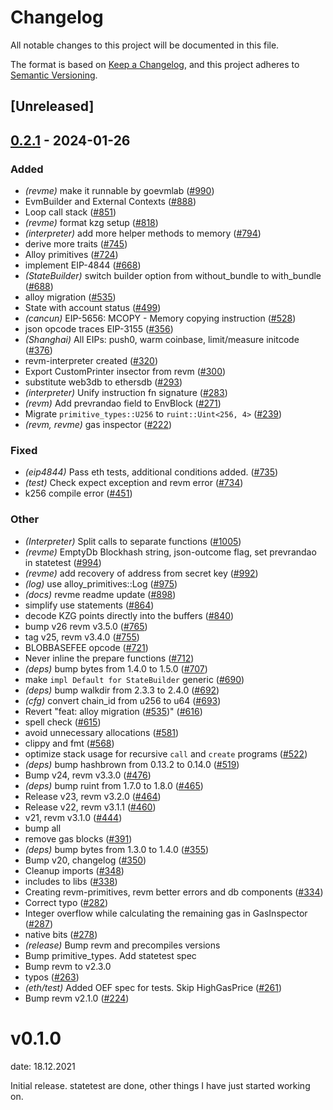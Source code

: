# Changelog
All notable changes to this project will be documented in this file.

The format is based on [Keep a Changelog](https://keepachangelog.com/en/1.0.0/),
and this project adheres to [Semantic Versioning](https://semver.org/spec/v2.0.0.html).

## [Unreleased]

## [0.2.1](https://github.com/rkrasiuk/revm/compare/revme-v0.2.0...revme-v0.2.1) - 2024-01-26

### Added
- *(revme)* make it runnable by goevmlab ([#990](https://github.com/rkrasiuk/revm/pull/990))
- EvmBuilder and External Contexts ([#888](https://github.com/rkrasiuk/revm/pull/888))
- Loop call stack ([#851](https://github.com/rkrasiuk/revm/pull/851))
- *(revme)* format kzg setup ([#818](https://github.com/rkrasiuk/revm/pull/818))
- *(interpreter)* add more helper methods to memory ([#794](https://github.com/rkrasiuk/revm/pull/794))
- derive more traits ([#745](https://github.com/rkrasiuk/revm/pull/745))
- Alloy primitives ([#724](https://github.com/rkrasiuk/revm/pull/724))
- implement EIP-4844 ([#668](https://github.com/rkrasiuk/revm/pull/668))
- *(StateBuilder)* switch builder option from without_bundle to with_bundle ([#688](https://github.com/rkrasiuk/revm/pull/688))
- alloy migration ([#535](https://github.com/rkrasiuk/revm/pull/535))
- State with account status ([#499](https://github.com/rkrasiuk/revm/pull/499))
- *(cancun)* EIP-5656: MCOPY - Memory copying instruction ([#528](https://github.com/rkrasiuk/revm/pull/528))
- json opcode traces EIP-3155 ([#356](https://github.com/rkrasiuk/revm/pull/356))
- *(Shanghai)* All EIPs: push0, warm coinbase, limit/measure initcode ([#376](https://github.com/rkrasiuk/revm/pull/376))
- revm-interpreter created ([#320](https://github.com/rkrasiuk/revm/pull/320))
- Export CustomPrinter insector from revm ([#300](https://github.com/rkrasiuk/revm/pull/300))
- substitute web3db to ethersdb ([#293](https://github.com/rkrasiuk/revm/pull/293))
- *(interpreter)* Unify instruction fn signature ([#283](https://github.com/rkrasiuk/revm/pull/283))
- *(revm)* Add prevrandao field to EnvBlock ([#271](https://github.com/rkrasiuk/revm/pull/271))
- Migrate `primitive_types::U256` to `ruint::Uint<256, 4>` ([#239](https://github.com/rkrasiuk/revm/pull/239))
- *(revm, revme)* gas inspector ([#222](https://github.com/rkrasiuk/revm/pull/222))

### Fixed
- *(eip4844)* Pass eth tests, additional conditions added. ([#735](https://github.com/rkrasiuk/revm/pull/735))
- *(test)* Check expect exception and revm error ([#734](https://github.com/rkrasiuk/revm/pull/734))
- k256 compile error ([#451](https://github.com/rkrasiuk/revm/pull/451))

### Other
- *(Interpreter)* Split calls to separate functions ([#1005](https://github.com/rkrasiuk/revm/pull/1005))
- *(revme)* EmptyDb Blockhash string, json-outcome flag, set prevrandao in statetest ([#994](https://github.com/rkrasiuk/revm/pull/994))
- *(revme)* add recovery of address from secret key ([#992](https://github.com/rkrasiuk/revm/pull/992))
- *(log)* use alloy_primitives::Log ([#975](https://github.com/rkrasiuk/revm/pull/975))
- *(docs)* revme readme update ([#898](https://github.com/rkrasiuk/revm/pull/898))
- simplify use statements ([#864](https://github.com/rkrasiuk/revm/pull/864))
- decode KZG points directly into the buffers ([#840](https://github.com/rkrasiuk/revm/pull/840))
- bump v26 revm v3.5.0 ([#765](https://github.com/rkrasiuk/revm/pull/765))
- tag v25, revm v3.4.0 ([#755](https://github.com/rkrasiuk/revm/pull/755))
- BLOBBASEFEE opcode ([#721](https://github.com/rkrasiuk/revm/pull/721))
- Never inline the prepare functions ([#712](https://github.com/rkrasiuk/revm/pull/712))
- *(deps)* bump bytes from 1.4.0 to 1.5.0 ([#707](https://github.com/rkrasiuk/revm/pull/707))
- make `impl Default for StateBuilder` generic ([#690](https://github.com/rkrasiuk/revm/pull/690))
- *(deps)* bump walkdir from 2.3.3 to 2.4.0 ([#692](https://github.com/rkrasiuk/revm/pull/692))
- *(cfg)* convert chain_id from u256 to u64 ([#693](https://github.com/rkrasiuk/revm/pull/693))
- Revert "feat: alloy migration ([#535](https://github.com/rkrasiuk/revm/pull/535))" ([#616](https://github.com/rkrasiuk/revm/pull/616))
- spell check ([#615](https://github.com/rkrasiuk/revm/pull/615))
- avoid unnecessary allocations ([#581](https://github.com/rkrasiuk/revm/pull/581))
- clippy and fmt ([#568](https://github.com/rkrasiuk/revm/pull/568))
- optimize stack usage for recursive `call` and `create` programs ([#522](https://github.com/rkrasiuk/revm/pull/522))
- *(deps)* bump hashbrown from 0.13.2 to 0.14.0 ([#519](https://github.com/rkrasiuk/revm/pull/519))
- Bump v24, revm v3.3.0 ([#476](https://github.com/rkrasiuk/revm/pull/476))
- *(deps)* bump ruint from 1.7.0 to 1.8.0 ([#465](https://github.com/rkrasiuk/revm/pull/465))
- Release v23, revm v3.2.0 ([#464](https://github.com/rkrasiuk/revm/pull/464))
- Release v22, revm v3.1.1 ([#460](https://github.com/rkrasiuk/revm/pull/460))
- v21, revm v3.1.0 ([#444](https://github.com/rkrasiuk/revm/pull/444))
- bump all
- remove gas blocks ([#391](https://github.com/rkrasiuk/revm/pull/391))
- *(deps)* bump bytes from 1.3.0 to 1.4.0 ([#355](https://github.com/rkrasiuk/revm/pull/355))
- Bump v20, changelog ([#350](https://github.com/rkrasiuk/revm/pull/350))
- Cleanup imports ([#348](https://github.com/rkrasiuk/revm/pull/348))
- includes to libs ([#338](https://github.com/rkrasiuk/revm/pull/338))
- Creating revm-primitives, revm better errors and db components  ([#334](https://github.com/rkrasiuk/revm/pull/334))
- Correct typo ([#282](https://github.com/rkrasiuk/revm/pull/282))
- Integer overflow while calculating the remaining gas in GasInspector ([#287](https://github.com/rkrasiuk/revm/pull/287))
- native bits ([#278](https://github.com/rkrasiuk/revm/pull/278))
- *(release)* Bump revm and precompiles versions
- Bump primitive_types. Add statetest spec
- Bump revm to v2.3.0
- typos ([#263](https://github.com/rkrasiuk/revm/pull/263))
- *(eth/test)* Added OEF spec for tests. Skip HighGasPrice ([#261](https://github.com/rkrasiuk/revm/pull/261))
- Bump revm v2.1.0 ([#224](https://github.com/rkrasiuk/revm/pull/224))
# v0.1.0
date: 18.12.2021

Initial release. statetest are done, other things I have just started working on.